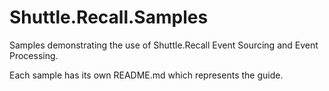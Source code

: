 # Shuttle.Recall.Samples

Samples demonstrating the use of Shuttle.Recall Event Sourcing and Event Processing.

Each sample has its own README.md which represents the guide.